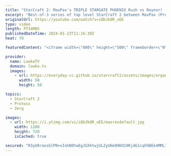 ```yaml
---
title: "StarCraft 2: MaxPax's TRIPLE STARGATE PHOENIX Rush vs Reynor! (Best-of-3)"
excerpt: "Best-of-3 series of top level StarCraft 2 between MaxPax (Protoss) and Reynor (Zerg). This series features a macro game as well as a focus on a cheeky Stargate opener by MaxPax, where he tries to rush out as many Phoenixes as possible with a triple Stargate start. Support my work: https://patreon.com/lowkotv"
originalUrl: https://youtube.com/watch?v=iQbJkOR_oEE
type: video
length: PT34M8S
publishedDateTime: 2024-01-23T11:16:30Z
heat: 79

featuredContent: "<iframe width=\"800\" height=\"500\" frameborder=\"0\" src=\"https://www.youtube.com/embed/iQbJkOR_oEE\" allow=\"accelerometer; autoplay; encrypted-media; gyroscope; picture-in-picture\" allowfullscreen></iframe>"

provider:
  name: LowkoTV
  domain: lowko.tv
  images:
    - url: https://everyday-cc.github.io/starcraft2/assets/images/organizations/lowko.tv-50x50.jpg
      width: 50
      height: 50

topics:
  - StarCraft 2
  - Protoss
  - Zerg

images:
  - url: https://i.ytimg.com/vi/iQbJkOR_oEE/maxresdefault.jpg
    width: 1280
    height: 720
    isCached: true

secured: "R3yU0raosblPN+xIohBOYw6gJGXhtwjULZyUHe09KO19RjdG1cqFH8Ek4MMLIf+GDSmQjcAuGd40RTf2RJ+3wyJ1GdV/PlQURnIvBNJ4RpBXQOnPOeMR8PJHujRsxPd5p4uzWrjBFhtbm/GdKEzaFYMntVf+jNMeiVL1zmT4JQU0JxedF3X4RvAOeEo4RYqzW6RbZgc3E2rjzzGp0UVbDBsPIM4xVR4TFbr5cJ/WZ1ghAKyJN8N6lvUFpOffXbmT5+VeYglFQw3dQO23iErAMye3pq+bD/TSLJjQ9A4fZ+fzA35isbRO1Q7ujVSrnM4k75mXpg0RNQjEILvlUnnuTdhbX2bhTThpv5lbVYFcWZAltlYeB0JePFTCjwrEST4pzgL1jc1L497SqYBhPb0T95De//P5FVL9szUZnBuRtj8=;266ZVZHXyOAxekU5BfDb/A=="
---
```


